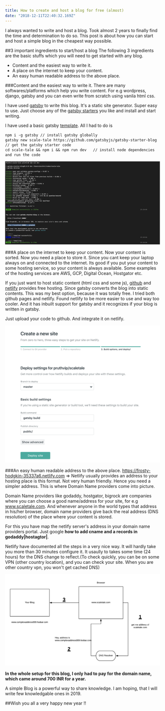 ```yaml
---
title: How to create and host a blog for free (almost)
date: "2018-12-11T22:40:32.169Z"
---
```


I always wanted to write and host a blog. Took almost 2 years to finally find the time and determination to do so. This post is about how you can start and host a simple blog in the cheapest way possible.

##3 important ingredients to start/host a blog
The following 3 ingredients are the basic stuffs which you will need to get started with any blog.

* Content and the easiest way to write it.
* A place on the internet to keep your content.
* An easy human readable address to the above place.

###Content and the easiest way to write it.
There are many softwares/platforms which help you write content. For e.g wordpress, django, gatsby and you can even write from scratch using vanila html css.

I have used [gatsby](https://www.gatsbyjs.org/) to write this blog. It's a static site generator. Super easy to use. Just choose any of the [gatsby starters](https://www.gatsbyjs.org/starters/?v=2) you like and install and start writing.

I have used a basic gatsby [template](https://www.gatsbyjs.org/starters/gatsby-starter-blog/). All I had to do is

    npm i -g gatsby // install gatsby globally
    gatsby new scale-tale https://github.com/gatsbyjs/gatsby-starter-blog   // get the gatsby starter code
    cd scale-tale && npm i && npm run dev   // install node dependencies and run the code

![Image](install-gatsby.png "Gatsby installation")

###A place on the internet to keep your content.
Now your content is sorted. Now you need a place to store it. Since you cant keep your laptop always on and connected to the internet. Its good if you put your content to some hosting service, so your content is always available. Some examples of the hosting services are AWS, GCP, Digital Ocean, Hostgator etc.

If you just want to host static content (html css and some js), [github](https://github.com/) and [netlify](https://netlify.com/) provides free hosting. Since gatsby converts the blog into static contents. This was my best option, because it was totally free. I tried both github pages and netlify. Found netlify to be more easier to use and way too cooler. And it has inbuilt support for gatsby and it recognizes if your blog is written in gatsby.

Just upload your code to github. And integrate it on netlify.

![Image](netlify-config.png "Netlify Configuration")



###An easy human readable address to the above place.
https://frosty-hodgkin-35337a6.netlify.com => Netlify usually provides an address to your hosting place is this format. Not very human friendly.
Hence you need a simpler address. This is where Domain Name providers come into picture.

Domain Name providers like godaddy, hostgator, bigrock are companies where you can choose a good name/address for your site, for e.g www.scaletale.com. And whenever anyone in the world types that address in his/her browser, domain name providers give back the real address (DNS resolution) of the place where your content is stored.

For this you have map the netlify server's address in your domain name providers portal. Just google <strong>how to add cname and a records in godaddy|hostagtor|</strong>.

Netlify have documented all the steps in a very nice way. It will hardly take you more than 30 minutes configure it. It usaully to takes some time (24 hours) for the DNS change to reflect.(To check quickly, you can be on some VPN (other country location), and you can check your site. When you are other country vpn, you won't get cached DNS)

![Image](dns-resolution.png "DNS Resolution")

<strong>In the whole setup for this blog, I only had to pay for the domain name, which came around 700 INR for a year.</strong>


A simple Blog is a powerful way to share knowledge. I am hoping, that I will write few knowledgable ones in 2019.

##Wish you all a very happy new year !!
